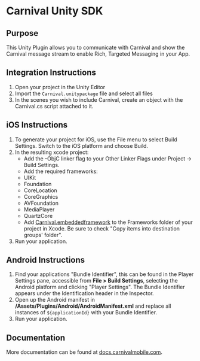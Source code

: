 # Carnival Unity SDK

## Purpose
This Unity Plugin allows you to communicate with Carnival and show the Carnival message stream to enable Rich, Targeted Messaging in your App.

## Integration Instructions

1. Open your project in the Unity Editor
2. Import the `Carnival.unitypackage` file and select all files
3. In the scenes you wish to include Carnival, create an object with the Carnival.cs script attached to it. 


## iOS Instructions

1. To generate your project for iOS, use the File menu to select Build Settings. Switch to the iOS platform and choose Build.
2. In the resulting xcode project:
	* Add the -ObjC linker flag to your Other Linker Flags under Project -> Build Settings.
	* Add the required frameworks:
	 * UIKit 
	 * Foundation
	 * CoreLocation
	 * CoreGraphics 
	 * AVFoundation
	 * MediaPlayer
	 * QuartzCore
	* Add [Carnival.embeddedframework](https://github.com/carnivalmobile/carnival-ios-sdk/tree/master/Carnival.embeddedframework) to the Frameworks folder of your project in Xcode. Be sure to check "Copy items into destination groups' folder". 
3. Run your application. 

## Android Instructions

1. Find your applications "Bundle Identifier", this can be found in the Player Settings pane, accessible from **File > Build Settings**, selecting the Android platform and clicking "Player Settings". The Bundle Identifier appears under the Identification header in the Inspector.
2. Open up the Android manifest in **/Assets/Plugins/Android/AndroidManifest.xml** and replace all instances of `${applicationId}` with your Bundle Identifier.
3. Run your application.

## Documentation

More documentation can be found at [docs.carnivalmobile.com](docs.carnivalmoble.com).
